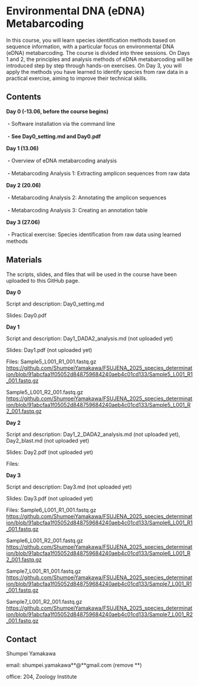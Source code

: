 # Environmental DNA (eDNA) Metabarcoding 

In this course, you will learn species identification methods based on sequence information, with a particular focus on environmental DNA (eDNA) metabarcoding. The course is divided into three sessions. On Days 1 and 2, the principles and analysis methods of eDNA metabarcoding will be introduced step by step through hands-on exercises. On Day 3, you will apply the methods you have learned to identify species from raw data in a practical exercise, aiming to improve their technical skills.


## Contents

**Day 0 (-13.06, before the course begins)**

・Software installation via the command line

・**See Day0_setting.md and Day0.pdf**

**Day 1 (13.06)**

・Overview of eDNA metabarcoding analysis

・Metabarcoding Analysis 1: Extracting amplicon sequences from raw data

**Day 2 (20.06)**

・Metabarcoding Analysis 2: Annotating the amplicon sequences

・Metabarcoding Analysis 3: Creating an annotation table

**Day 3 (27.06)**

・Practical exercise: Species identification from raw data using learned methods



## Materials

The scripts, slides, and files that will be used in the course have been uploaded to this GitHub page. 

**Day 0**

Script and description: Day0_setting.md

Slides: Day0.pdf


**Day 1**

Script and description: Day1_DADA2_analysis.md (not uploaded yet)

Slides: Day1.pdf (not uploaded yet)

Files:
Sample5_L001_R1_001.fastq.gz
https://github.com/ShumpeiYamakawa/FSUJENA_2025_species_determination/blob/91abcfaa1f05052d848759684240aeb4c01cd133/Sample5_L001_R1_001.fastq.gz

Sample5_L001_R2_001.fastq.gz
https://github.com/ShumpeiYamakawa/FSUJENA_2025_species_determination/blob/91abcfaa1f05052d848759684240aeb4c01cd133/Sample5_L001_R2_001.fastq.gz


**Day 2** 

Script and description: Day1_2_DADA2_analysis.md (not uploaded yet), Day2_blast.md (not uploaded yet)

Slides: Day2.pdf (not uploaded yet)

Files:


**Day 3**

Script and description: Day3.md (not uploaded yet)

Slides: Day3.pdf (not uploaded yet)

Files:
Sample6_L001_R1_001.fastq.gz
https://github.com/ShumpeiYamakawa/FSUJENA_2025_species_determination/blob/91abcfaa1f05052d848759684240aeb4c01cd133/Sample6_L001_R1_001.fastq.gz

Sample6_L001_R2_001.fastq.gz
https://github.com/ShumpeiYamakawa/FSUJENA_2025_species_determination/blob/91abcfaa1f05052d848759684240aeb4c01cd133/Sample6_L001_R2_001.fastq.gz

Sample7_L001_R1_001.fastq.gz
https://github.com/ShumpeiYamakawa/FSUJENA_2025_species_determination/blob/91abcfaa1f05052d848759684240aeb4c01cd133/Sample7_L001_R1_001.fastq.gz

Sample7_L001_R2_001.fastq.gz
https://github.com/ShumpeiYamakawa/FSUJENA_2025_species_determination/blob/91abcfaa1f05052d848759684240aeb4c01cd133/Sample7_L001_R2_001.fastq.gz



## Contact
Shumpei Yamakawa

email: shumpei.yamakawa**@**gmail.com (remove **)

office: 204, Zoology Institute





